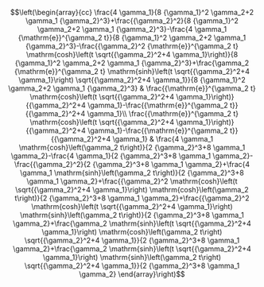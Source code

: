 $$\left(\begin{array}{cc} \frac{4 \gamma_1}{8 {\gamma_1}^2 \gamma_2+2 \gamma_1 {\gamma_2}^3}+\frac{{\gamma_2}^2}{8 {\gamma_1}^2 \gamma_2+2 \gamma_1 {\gamma_2}^3}-\frac{4 \gamma_1 {\mathrm{e}}^{\gamma_2 t}}{8 {\gamma_1}^2 \gamma_2+2 \gamma_1 {\gamma_2}^3}-\frac{{\gamma_2}^2 {\mathrm{e}}^{\gamma_2 t} \mathrm{cosh}\left(t \sqrt{{\gamma_2}^2+4 \gamma_1}\right)}{8 {\gamma_1}^2 \gamma_2+2 \gamma_1 {\gamma_2}^3}+\frac{\gamma_2 {\mathrm{e}}^{\gamma_2 t} \mathrm{sinh}\left(t \sqrt{{\gamma_2}^2+4 \gamma_1}\right) \sqrt{{\gamma_2}^2+4 \gamma_1}}{8 {\gamma_1}^2 \gamma_2+2 \gamma_1 {\gamma_2}^3} & \frac{{\mathrm{e}}^{\gamma_2 t} \mathrm{cosh}\left(t \sqrt{{\gamma_2}^2+4 \gamma_1}\right)}{{\gamma_2}^2+4 \gamma_1}-\frac{{\mathrm{e}}^{\gamma_2 t}}{{\gamma_2}^2+4 \gamma_1}\\ \frac{{\mathrm{e}}^{\gamma_2 t} \mathrm{cosh}\left(t \sqrt{{\gamma_2}^2+4 \gamma_1}\right)}{{\gamma_2}^2+4 \gamma_1}-\frac{{\mathrm{e}}^{\gamma_2 t}}{{\gamma_2}^2+4 \gamma_1} & \frac{4 \gamma_1 \mathrm{cosh}\left(\gamma_2 t\right)}{2 {\gamma_2}^3+8 \gamma_1 \gamma_2}-\frac{4 \gamma_1}{2 {\gamma_2}^3+8 \gamma_1 \gamma_2}-\frac{{\gamma_2}^2}{2 {\gamma_2}^3+8 \gamma_1 \gamma_2}+\frac{4 \gamma_1 \mathrm{sinh}\left(\gamma_2 t\right)}{2 {\gamma_2}^3+8 \gamma_1 \gamma_2}+\frac{{\gamma_2}^2 \mathrm{cosh}\left(t \sqrt{{\gamma_2}^2+4 \gamma_1}\right) \mathrm{cosh}\left(\gamma_2 t\right)}{2 {\gamma_2}^3+8 \gamma_1 \gamma_2}+\frac{{\gamma_2}^2 \mathrm{cosh}\left(t \sqrt{{\gamma_2}^2+4 \gamma_1}\right) \mathrm{sinh}\left(\gamma_2 t\right)}{2 {\gamma_2}^3+8 \gamma_1 \gamma_2}+\frac{\gamma_2 \mathrm{sinh}\left(t \sqrt{{\gamma_2}^2+4 \gamma_1}\right) \mathrm{cosh}\left(\gamma_2 t\right) \sqrt{{\gamma_2}^2+4 \gamma_1}}{2 {\gamma_2}^3+8 \gamma_1 \gamma_2}+\frac{\gamma_2 \mathrm{sinh}\left(t \sqrt{{\gamma_2}^2+4 \gamma_1}\right) \mathrm{sinh}\left(\gamma_2 t\right) \sqrt{{\gamma_2}^2+4 \gamma_1}}{2 {\gamma_2}^3+8 \gamma_1 \gamma_2} \end{array}\right)$$
